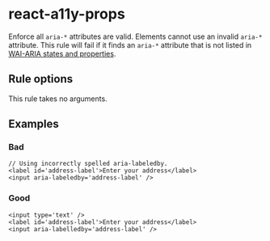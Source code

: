 # react-a11y-props

Enforce all `aria-*` attributes are valid. Elements cannot use an invalid `aria-*` attribute.
This rule will fail if it finds an `aria-*` attribute that is not listed in
[WAI-ARIA states and properties](https://www.w3.org/TR/wai-aria-1.1/#state_prop_def).

## Rule options

This rule takes no arguments.

## Examples

### Bad

```tsx
// Using incorrectly spelled aria-labeledby.
<label id='address-label'>Enter your address</label>
<input aria-labeledby='address-label' />
```

### Good

```tsx
<input type='text' />
<label id='address-label'>Enter your address</label>
<input aria-labelledby='address-label' />
```
